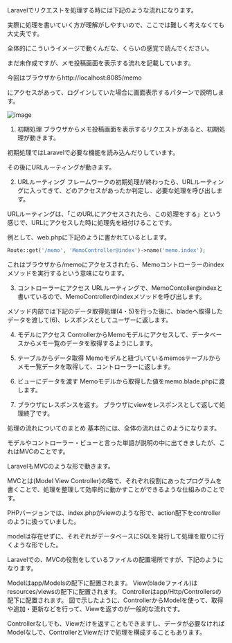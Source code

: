 Laravelでリクエストを処理する時には下記のような流れになります。

実際に処理を書いていく方が理解がしやすいので、ここでは難しく考えなくても大丈夫です。

全体的にこういうイメージで動くんだな、くらいの感覚で読んでください。

まだ未作成ですが、メモ投稿画面を表示する流れを記載しています。

今回はブラウザからhttp://localhost:8085/memo

にアクセスがあって、ログインしていた場合に画面表示するパターンで説明します。

![image](https://user-images.githubusercontent.com/99887597/223463851-2eba7966-8804-4bc5-aa99-9a90a4e3bbf3.png)

1. 初期処理
ブラウザからメモ投稿画面を表示するリクエストがあると、初期処理が動きます。

初期処理ではLaravelで必要な機能を読み込んだりしています。

その後にURLルーティングが動きます。

2. URLルーティング
フレームワークの初期処理が終わったら、URLルーティングに入ってきて、どのアクセスがあったか判定し、必要な処理を呼び出します。

URLルーティングは、「このURLにアクセスされたら、この処理をする」という感じで、URLにアクセスした時に処理先を紐付けることです。

例として、web.phpに下記のように書かれているとします。

```php 
Route::get('/memo', 'MemoController@index')->name('memo.index');
```
これはブラウザから/memoにアクセスされたら、Memoコントローラーのindexメソッドを実行するという意味になります。

3. コントローラーにアクセス
URLルーティングで、MemoContoller@indexと書いているので、MemoControllerのindexメソッドを呼び出します。

メソッド内部では下記のデータ取得処理(4・5)を行った後に、bladeへ取得したデータを渡して(6)、レスポンスとしてユーザーに返します。

4. モデルにアクセス
ControllerからMemoモデルにアクセスして、データベースからメモ一覧のデータを取得するようにします。

5. テーブルからデータ取得
Memoモデルと紐づいているmemosテーブルからメモ一覧データを取得して、コントローラーに返します。

6. ビューにデータを渡す
Memoモデルから取得した値をmemo.blade.phpに渡します。

7. ブラウザにレスポンスを返す。
ブラウザにviewをレスポンスとして返して処理終了です。

処理の流れについてのまとめ
基本的には、全体の流れはこのようになります。

モデルやコントローラー・ビューと言った単語が説明の中に出てきましたが、これはMVCのことです。

LaravelもMVCのような形で動きます。

MVCとは(Model View Controller)の略で、それぞれ役割にあったプログラムを書くことで、処理を整理して効率的に動かすことができるような仕組みのことです。

PHPバージョンでは、index.phpがviewのような形で、action配下をcontrollerのように扱っていました。

modelは存在せずに、それぞれがデータベースにSQLを発行して処理を取りに行くような形でした。

Laravelでの、MVCの役割をしているファイルの配置場所ですが、下記のようになります。

Modelはapp/Modelsの配下に配置されます。
View(bladeファイル)はresources/viewsの配下に配置されます。
Controllerはapp/Http/Controllersの配下に配置されます。
図で示したように、ControllerからModelを使って、取得や追加・更新などを行って、Viewを返すのが一般的な流れです。

Controllerなしでも、Viewだけを返すこともできますし、データが必要なければModelなしで、ControllerとViewだけで処理を構成することもあります。
